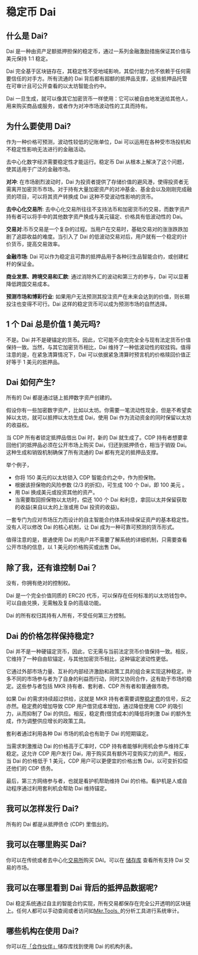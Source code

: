 # 稳定币 Dai

## 什么是 Dai?

Dai 是一种由资产足额抵押担保的稳定币，通过一系列金融激励措施保证其价值与美元保持 1:1 稳定。

Dai 完全基于区块链存在，其稳定性不受地域影响，其偿付能力也不依赖于任何需要信任的对手方。所有流通的 Dai 背后都有超额的抵押品支撑，这些抵押品托管在可审计且可公开查看的以太坊智能合约中。

Dai 一旦生成，就可以像其它加密货币一样使用：它可以被自由地发送给其他人，用来购买商品或服务，或者作为对冲市场波动性的工具而持有。

## 为什么要使用 Dai?

作为一种价格可预测，波动性较低的记账单位，Dai 可以运用在各种受市场投机和不稳定性影响无法进行的金融活动。

去中心化数字经济需要稳定性才能运行。稳定币 Dai 从根本上解决了这个问题，使其适用于广泛的金融市场。

**对冲**: 在市场剧烈波动时，Dai 为投资者提供了存储价值的避风港，使得投资者无需离开加密货币市场。对于持有大量加密资产的对冲基金、基金会以及刚刚完成融资的项目，可以将其资产转换成 Dai 这种不受波动性影响的货币。

**去中心化交易所**: 去中心化交易所往往不支持法币和加密货币的交易，而数字资产持有者可以将手中的其他数字资产换成与美元锚定、价格具有低波动性的 Dai。

**交易对**:币币交易是一个复杂的过程。当用户在交易时，基础交易对的涨涨跌跌加剧了追踪收益的难度。当引入了 Dai 的低波动交易对后，用户就有一个稳定的计价货币，提高交易效率。

**金融市场**: Dai 可以作为稳定且可靠的抵押品用于各种衍生品智能合约，或创建杠杆的保证金。

**商业发票、跨境交易和汇款**: 通过消除外汇的波动和第三方的参与，Dai 可以显著降低跨国交易成本。

**预测市场和博彩行业**: 如果用户无法预测其投注资产在未来会达到的价值，则长期投注也变得不可行。Dai 这样的稳定货币可以成为预测市场的自然选择。

## 1 个 Dai 总是价值 1 美元吗?

不是。Dai 并不是硬锚定的货币。因此，它可能不会完完全全与现有法定货币价值保持一致。当然，与其它加密货币相比，Dai 维持了一种低波动性的软挂钩。值得注意的是，在紧急清算情况下，Dai 可以依据紧急清算时预言机的价格赎回价值正好等于 1 美元的抵押品。

## Dai 如何产生?

所有的 Dai 都是通过链上抵押数字资产创建的。

假设你有一些加密数字资产，比如以太坊。你需要一笔流动性现金，但是不希望卖掉以太坊，就可以抵押以太坊生成 Dai，使用 Dai 作为流动资金的同时保留以太坊的收益权。

当 CDP 所有者锁定抵押品借出 Dai 时，新的 Dai 就生成了。CDP 持有者想要拿回他们的抵押品必须在公开市场上购买 Dai，归还到抵押债仓，相当于销毁 Dai。这种生成和销毁机制确保了所有流通的 Dai 都有充足的抵押品支撑。

举个例子，

* 你将 150 美元的以太坊锁入 CDP 智能合约之中，作为担保物。
* 根据该担保物的风险参数 \(2/3 的折扣\)，可生成 100 个 Dai，即 100 美元 。
* 用 Dai 换成美元或投资其他的资产。
* 当需要取回担保物以太坊时，偿还 100 个 Dai 和利息，拿回以太并保留获取的收益\(来自以太的上涨或用 Dai 投资的收益\)。

一套专门为应对市场压力而设计的自主智能合约体系持续保证资产的基本稳定性。没有人可以修改 Dai 的核心机制，让 Dai 成为一种可靠可预测的货币形式。

值得注意的是，普通使用 Dai 的用户并不需要了解系统的详细机制，只需要查看公开市场的信息，以 1 美元的价格购买或出售 Dai。

## 除了我，还有谁控制 Dai？

没有，你拥有绝对的控制权。

Dai 是一个完全价值同质的 ERC20 代币，可以保存在任何标准的以太坊钱包中。可以自由兑换，无需触及复杂的高级功能。

Dai 的所有权归其持有人所有，不受任何第三方控制。

## Dai 的价格怎样保持稳定?

Dai 并不是一种硬锚定货币，因此，它无需与当前法定货币价值保持一致。相反，它维持了一种自由软锚定，与其他加密货币相比，这种锚定波动性更低。

它通过外部市场力量、互补的内部经济激励和政策工具的组合来实现这种稳定。许多不同的市场参与者为了自身的利益而行动，同时又协同合作，这有助于市场的稳定。这些参与者包括 MKR 持有者、套利者、CDP 所有者和普通做市商。

如果 Dai 的需求持续超过供给，这就是 MKR 持有者需要调整[稳定费](stability-fee.md#稳定费是什么)的信号，反之亦然。稳定费的增加导致 CDP 用户借贷成本增加，通过降低使用 CDP 的吸引力，从而抑制了 Dai 的供应。相反，稳定费\(借贷成本\)的降低将刺激 Dai 的额外生成，作为调整供应增长的政策工具。

套利者通过利用各种 Dai 市场的机会也有助于 Dai 的短期锚定。

当需求刺激推动 Dai 的价格高于汇率时，CDP 持有者能够利用机会参与维持汇率稳定。这允许 CDP 用户发行 Dai，用于购买具有额外可变购买力的资产。相反，当 Dai 的价格低于 1 美元，CDP 用户可以更便宜的价格出售 Dai，以可变折扣偿还他们的 CDP 债务。

最后，第三方网络参与者，也就是看护机帮助维持 Dai 的价格。看护机是人或自动程序通过利用套利机会帮助 Dai 维持锚定。

## 我可以怎样发行 Dai?

所有的 Dai 都是从抵押债仓 \(CDP\) 里借出的。

## 我可以在哪里购买 Dai?

你可以在传统或者去中心化[交易所](https://coinmarketcap.com/currencies/dai/#markets)购买 DAI。可以在 [储存库](https://github.com/makerdao/awesome-makerdao#trade-your-dai) 查看所有支持 Dai 交易的市场。

## 我可以在哪里看到 Dai 背后的抵押品数据呢?

Dai 稳定系统通过自主的智能合约实现，所有交易都保存在完全公开透明的区块链上。任何人都可以手动查阅或者访问如[Mkr.Tools. ](https://mkr.tools/)的分析工具进行系统审计。

## 哪些机构在使用 Dai?

你可以在[「合作伙伴」](https://github.com/makerdao/awesome-makerdao#partnerships)储存库找到使用 Dai 的机构列表。


